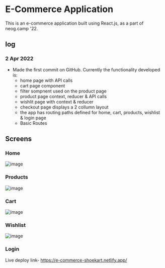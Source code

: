 # E-Commerce Application

This is an e-commerce application built using React.js, as a part of neog.camp '22.

## log

### 2 Apr 2022

- Made the first commit on GitHub. Currently the functionality developed is:
  - home page with API calls
  - cart page component
  - filter sompnent used on the product page
  - product page context, reducer & API calls
  - wishlit page with context & reducer
  - checkout page displays a 2 collumn layout
  - the app has routing paths defined for home, cart, products, wishlist & login page
  - Basic Routes

## Screens

### Home

![image](https://user-images.githubusercontent.com/82315023/163748928-bd84aca0-fe98-4595-8e5e-d398cb452f26.png)

### Products

![image](https://user-images.githubusercontent.com/82315023/163748958-0b48b7c1-094f-4301-9228-07a04ccefff3.png)

### Cart

![image](https://user-images.githubusercontent.com/82315023/163748997-5cd60a78-737d-4130-bb07-569c9a6a839e.png)

### Wishlist

![image](https://user-images.githubusercontent.com/82315023/163749019-1396a104-7271-4ad2-9924-0de1569a2de6.png)

### Login

Live deploy link- https://e-commerce-shoekart.netlify.app/
